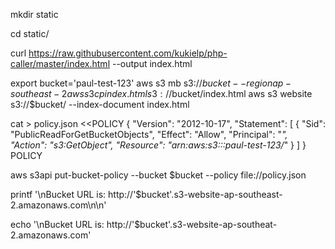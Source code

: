 mkdir static

cd static/

curl https://raw.githubusercontent.com/kukielp/php-caller/master/index.html --output index.html

export bucket='paul-test-123'
aws s3 mb s3://$bucket --region ap-southeast-2                     
aws s3 cp index.html s3://$bucket/index.html
aws s3 website s3://$bucket/ --index-document index.html

cat > policy.json <<POLICY
{
    "Version": "2012-10-17",
    "Statement": [
        {
            "Sid": "PublicReadForGetBucketObjects",
            "Effect": "Allow",
            "Principal": "*",
            "Action": "s3:GetObject",
            "Resource": "arn:aws:s3:::paul-test-123/*"
        }
    ]
}
POLICY

aws s3api put-bucket-policy --bucket $bucket --policy file://policy.json

printf '\nBucket URL is: http://'$bucket'.s3-website-ap-southeast-2.amazonaws.com\n\n'


echo '\nBucket URL is: http://'$bucket'.s3-website-ap-southeat-2.amazonaws.com'